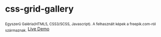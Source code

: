 # css-grid-gallery
<sub> Egyszerű Galéria(HTML5, CSS3/SCSS, Javascript).</sub>
<sub> A felhasznált képek a freepik.com-ról származnak.</sub>
[Live Demo](https://projects.nemethrzr.hu/gallery-grid/)
